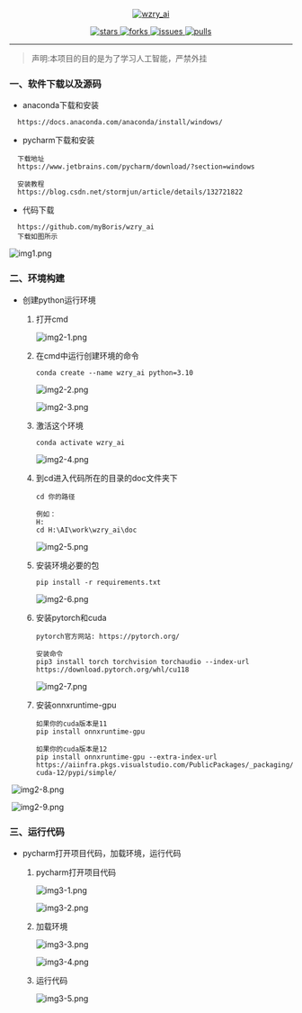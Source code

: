 <p align="center">
    <a href="https://github.com/myBoris/wzry_ai">
        <img src="https://socialify.git.ci/myBoris/wzry_ai/image?description=1&font=Rokkitt&language=1&name=1&owner=1&theme=Auto" alt="wzry_ai"/>    
    </a>
</p>

<p align="center">
    <a href="https://github.com/myBoris/wzry_ai/stargazers">
        <img src="https://img.shields.io/github/stars/myBoris/wzry_ai?style=flat-square&label=STARS&color=%23dfb317" alt="stars">
    </a>
    <a href="https://github.com/myBoris/wzry_ai/network/members">
        <img src="https://img.shields.io/github/forks/myBoris/wzry_ai?style=flat-square&label=FORKS&color=%2397ca00" alt="forks">
    </a>
    <a href="https://github.com/myBoris/wzry_ai/issues">
        <img src="https://img.shields.io/github/issues/myBoris/wzry_ai?style=flat-square&label=ISSUES&color=%23007ec6" alt="issues">
    </a>
    <a href="https://github.com/myBoris/wzry_ai/pulls">
        <img src="https://img.shields.io/github/issues-pr/myBoris/wzry_ai?style=flat-square&label=PULLS&color=%23fe7d37" alt="pulls">
    </a>
</p>

---

>声明:本项目的目的是为了学习人工智能，严禁外挂

### 一、软件下载以及源码
- anaconda下载和安装
```
  https://docs.anaconda.com/anaconda/install/windows/
```
-  pycharm下载和安装
```
  下载地址
  https://www.jetbrains.com/pycharm/download/?section=windows
  
  安装教程
  https://blog.csdn.net/stormjun/article/details/132721822
```
-  代码下载
```
  https://github.com/myBoris/wzry_ai
  下载如图所示
```
 ![img1.png](https://github.com/myBoris/wzry_ai/blob/main/images/img1.png)
### 二、环境构建
- 创建python运行环境

  1. 打开cmd

      ![img2-1.png](https://github.com/myBoris/wzry_ai/blob/main/images/img2-1.png)

  2. 在cmd中运行创建环境的命令
  
     ```
     conda create --name wzry_ai python=3.10
     ```

      ![img2-2.png](https://github.com/myBoris/wzry_ai/blob/main/images/img2-2.png)
  
      ![img2-3.png](https://github.com/myBoris/wzry_ai/blob/main/images/img2-3.png)

  3. 激活这个环境

     ```
     conda activate wzry_ai
     ```
  
      ![img2-4.png](https://github.com/myBoris/wzry_ai/blob/main/images/img2-4.png)
  
  4. 到cd进入代码所在的目录的doc文件夹下

     ```
     cd 你的路径
     
     例如：
     H:
     cd H:\AI\work\wzry_ai\doc
     ```

      ![img2-5.png](https://github.com/myBoris/wzry_ai/blob/main/images/img2-5.png)
  
  5. 安装环境必要的包
  
     ```
     pip install -r requirements.txt
     ```
  
      ![img2-6.png](https://github.com/myBoris/wzry_ai/blob/main/images/img2-6.png)
  
  6. 安装pytorch和cuda
  
     ```
     pytorch官方网站: https://pytorch.org/
     
     安装命令
     pip3 install torch torchvision torchaudio --index-url https://download.pytorch.org/whl/cu118
     ```
  
      ![img2-7.png](https://github.com/myBoris/wzry_ai/blob/main/images/img2-7.png)
  
  7. 安装onnxruntime-gpu
  
     ```
     如果你的cuda版本是11
     pip install onnxruntime-gpu
     
     如果你的cuda版本是12
     pip install onnxruntime-gpu --extra-index-url https://aiinfra.pkgs.visualstudio.com/PublicPackages/_packaging/onnxruntime-cuda-12/pypi/simple/
     ```

​                ![img2-8.png](https://github.com/myBoris/wzry_ai/blob/main/images/img2-8.png)

​                ![img2-9.png](https://github.com/myBoris/wzry_ai/blob/main/images/img2-9.png)

### 三、运行代码

- pycharm打开项目代码，加载环境，运行代码

  1. pycharm打开项目代码
  
     ![img3-1.png](https://github.com/myBoris/wzry_ai/blob/main/images/img3-1.png)

     ![img3-2.png](https://github.com/myBoris/wzry_ai/blob/main/images/img3-2.png)
  
  2. 加载环境
  
     ![img3-3.png](https://github.com/myBoris/wzry_ai/blob/main/images/img3-3.png)
  
     ![img3-4.png](https://github.com/myBoris/wzry_ai/blob/main/images/img3-4.png)
  
  3. 运行代码
  
     ![img3-5.png](https://github.com/myBoris/wzry_ai/blob/main/images/img3-5.png)
  
  
